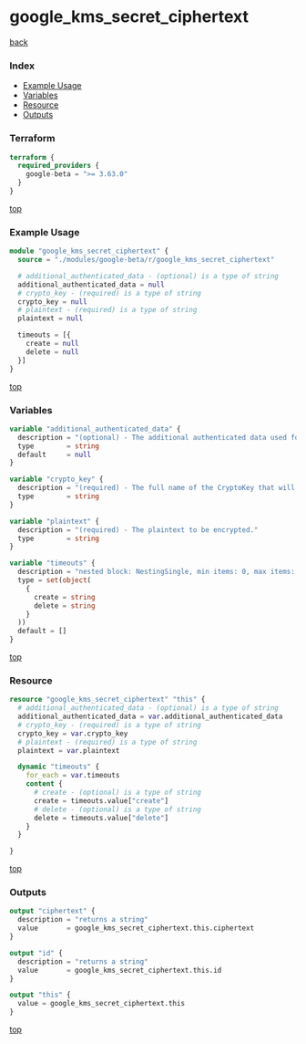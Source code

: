 # google_kms_secret_ciphertext

[back](../google-beta.md)

### Index

- [Example Usage](#example-usage)
- [Variables](#variables)
- [Resource](#resource)
- [Outputs](#outputs)

### Terraform

```terraform
terraform {
  required_providers {
    google-beta = ">= 3.63.0"
  }
}
```

[top](#index)

### Example Usage

```terraform
module "google_kms_secret_ciphertext" {
  source = "./modules/google-beta/r/google_kms_secret_ciphertext"

  # additional_authenticated_data - (optional) is a type of string
  additional_authenticated_data = null
  # crypto_key - (required) is a type of string
  crypto_key = null
  # plaintext - (required) is a type of string
  plaintext = null

  timeouts = [{
    create = null
    delete = null
  }]
}
```

[top](#index)

### Variables

```terraform
variable "additional_authenticated_data" {
  description = "(optional) - The additional authenticated data used for integrity checks during encryption and decryption."
  type        = string
  default     = null
}

variable "crypto_key" {
  description = "(required) - The full name of the CryptoKey that will be used to encrypt the provided plaintext.\nFormat: ''projects/{{project}}/locations/{{location}}/keyRings/{{keyRing}}/cryptoKeys/{{cryptoKey}}''"
  type        = string
}

variable "plaintext" {
  description = "(required) - The plaintext to be encrypted."
  type        = string
}

variable "timeouts" {
  description = "nested block: NestingSingle, min items: 0, max items: 0"
  type = set(object(
    {
      create = string
      delete = string
    }
  ))
  default = []
}
```

[top](#index)

### Resource

```terraform
resource "google_kms_secret_ciphertext" "this" {
  # additional_authenticated_data - (optional) is a type of string
  additional_authenticated_data = var.additional_authenticated_data
  # crypto_key - (required) is a type of string
  crypto_key = var.crypto_key
  # plaintext - (required) is a type of string
  plaintext = var.plaintext

  dynamic "timeouts" {
    for_each = var.timeouts
    content {
      # create - (optional) is a type of string
      create = timeouts.value["create"]
      # delete - (optional) is a type of string
      delete = timeouts.value["delete"]
    }
  }

}
```

[top](#index)

### Outputs

```terraform
output "ciphertext" {
  description = "returns a string"
  value       = google_kms_secret_ciphertext.this.ciphertext
}

output "id" {
  description = "returns a string"
  value       = google_kms_secret_ciphertext.this.id
}

output "this" {
  value = google_kms_secret_ciphertext.this
}
```

[top](#index)